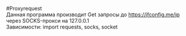 #Proxyrequest   
Данная программа производит Get запросы до https://ifconfig.me/ip через SOCKS-прокси на 127.0.0.1  
Зависимости: import requests, socks, socket
